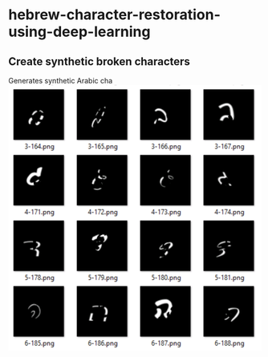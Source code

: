 # hebrew-character-restoration-using-deep-learning
## Create synthetic broken characters
Generates synthetic Arabic cha
![Broken Hebrew letters](/images/broken-hebrew-letters.png)
